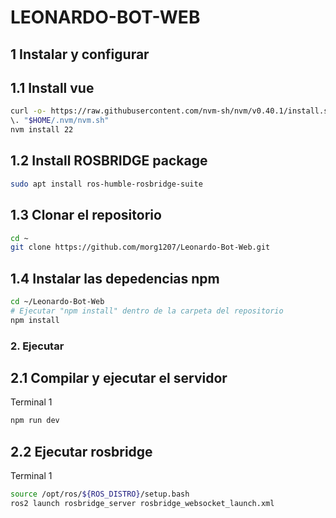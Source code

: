 # LEONARDO-BOT-WEB

## 1 Instalar y configurar

## 1.1 Install vue

```sh
curl -o- https://raw.githubusercontent.com/nvm-sh/nvm/v0.40.1/install.sh | bash
\. "$HOME/.nvm/nvm.sh"
nvm install 22
```

## 1.2 Install ROSBRIDGE package
```sh
sudo apt install ros-humble-rosbridge-suite
```

## 1.3 Clonar el repositorio

```sh
cd ~
git clone https://github.com/morg1207/Leonardo-Bot-Web.git
```

## 1.4 Instalar las depedencias npm

```sh
cd ~/Leonardo-Bot-Web
# Ejecutar "npm install" dentro de la carpeta del repositorio
npm install
```

### 2. Ejecutar


## 2.1 Compilar y ejecutar el servidor
Terminal 1
```sh
npm run dev
```
## 2.2 Ejecutar rosbridge 

Terminal 1
```sh
source /opt/ros/${ROS_DISTRO}/setup.bash
ros2 launch rosbridge_server rosbridge_websocket_launch.xml
```